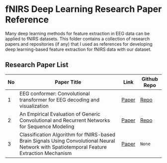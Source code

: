 # fNIRS Deep Learning Research Paper Reference

Many deep learning methods for feature extraction in EEG data can be applied to fNIRS datasets. This folder contains a collection of research papers and repositories (if any) that I used as references for developing deep learning-based feature extraction for fNIRS data with our dataset.

## Research Paper List

| No  | Paper Title                                                                                                                                | Link                                                                         | Github Repo                                       |
| --- | ------------------------------------------------------------------------------------------------------------------------------------------ | ---------------------------------------------------------------------------- | ------------------------------------------------- |
| 1   | EEG conformer: Convolutional transformer for EEG decoding and visualization                                                                | [Paper](https://ieeexplore.ieee.org/document/9991178)                        | [Repo](https://github.com/eeyhsong/EEG-Conformer) |
| 2   | An Empirical Evaluation of Generic Convolutional and Recurrent Networks for Sequence Modeling                                              | [Paper](https://arxiv.org/abs/1803.01271)                                    | [Repo](https://github.com/locuslab/TCN)           |
| 3   | Classification Algorithm for fNIRS-based Brain Signals Using Convolutional Neural Network with Spatiotemporal Feature Extraction Mechanism | [Paper](https://www.sciencedirect.com/science/article/pii/S0306452224000617) | `None`                                            |

